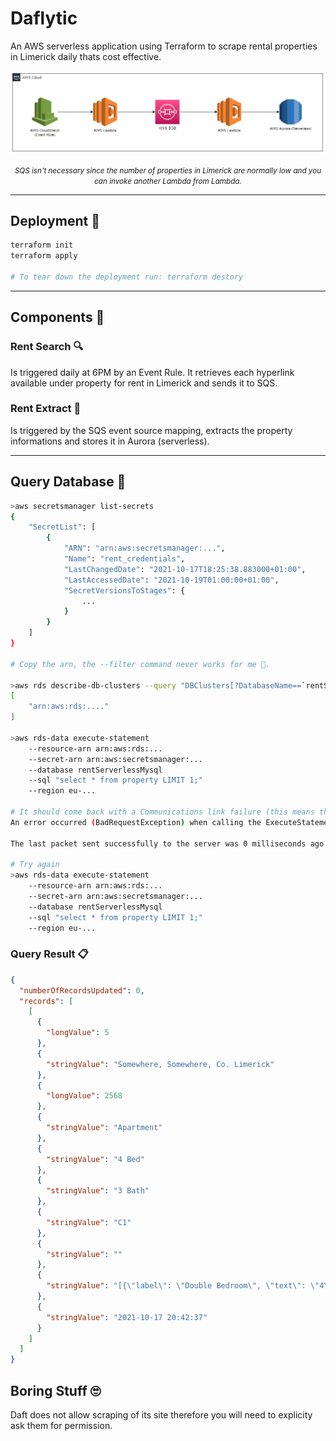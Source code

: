 # Daflytic

An AWS serverless application using Terraform to scrape rental properties in Limerick daily thats cost effective.

<center>

![Amazon Web Services Architecture Diagram](docs/imgs/aws_arch.png)

<small>_SQS isn't necessary since the number of properties in Limerick are normally low and you can invoke another Lambda from Lambda._</small>

</center>

<hr>

## Deployment 🔧

```bash
terraform init
terraform apply

# To tear down the deployment run: terraform destory
```

<hr>

## Components 🧰

### Rent Search 🔍

Is triggered daily at 6PM by an Event Rule. It retrieves each hyperlink available under property for rent in Limerick and sends it to SQS.

### Rent Extract 📝

Is triggered by the SQS event source mapping, extracts the property informations and stores it in Aurora (serverless).

<hr>

## Query Database 💾

```bash
>aws secretsmanager list-secrets
{
    "SecretList": [
        {
            "ARN": "arn:aws:secretsmanager:...",
            "Name": "rent_credentials",
            "LastChangedDate": "2021-10-17T18:25:38.883000+01:00",
            "LastAccessedDate": "2021-10-19T01:00:00+01:00",
            "SecretVersionsToStages": {
                ...
            }
        }
    ]
}

# Copy the arn, the --filter command never works for me 🤔.

>aws rds describe-db-clusters --query "DBClusters[?DatabaseName==`rentServerlessMysql`].DBClusterArn"
[
    "arn:aws:rds:...."
]

>aws rds-data execute-statement
    --resource-arn arn:aws:rds:...
    --secret-arn arn:aws:secretsmanager:...
    --database rentServerlessMysql
    --sql "select * from property LIMIT 1;"
    --region eu-...

# It should come back with a Communications link failure (this means the database is asleep and will start waking up. Give it 30 seconds.)
An error occurred (BadRequestException) when calling the ExecuteStatement operation: Communications link failure

The last packet sent successfully to the server was 0 milliseconds ago. The driver has not received any packets from the server.

# Try again
>aws rds-data execute-statement
    --resource-arn arn:aws:rds:...
    --secret-arn arn:aws:secretsmanager:...
    --database rentServerlessMysql
    --sql "select * from property LIMIT 1;"
    --region eu-...
```

### Query Result 📋

```json
{
  "numberOfRecordsUpdated": 0,
  "records": [
    [
      {
        "longValue": 5
      },
      {
        "stringValue": "Somewhere, Somewhere, Co. Limerick"
      },
      {
        "longValue": 2568
      },
      {
        "stringValue": "Apartment"
      },
      {
        "stringValue": "4 Bed"
      },
      {
        "stringValue": "3 Bath"
      },
      {
        "stringValue": "C1"
      },
      {
        "stringValue": ""
      },
      {
        "stringValue": "[{\"label\": \"Double Bedroom\", \"text\": \"4\"}, {\"label\": \"Bathroom\", \"text\": \"3\"}, {\"label\": \"Available From\", \"text\": \"Immediately\"}, {\"label\": \"Furnished\", \"text\": \"Yes\"}, {\"label\": \"Lease\", \"text\": \"Minimum 1 Year\"}]"
      },
      {
        "stringValue": "2021-10-17 20:42:37"
      }
    ]
  ]
}
```

## Boring Stuff 🙄

Daft does not allow scraping of its site therefore you will need to explicity ask them for permission.
